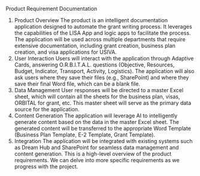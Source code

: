 Product Requirement Documentation
1. Product Overview
The product is an intelligent documentation application designed to automate the grant writing process. It leverages the capabilities of the LISA App and logic apps to facilitate the process. The application will be used across multiple departments that require extensive documentation, including grant creation, business plan creation, and visa applications for USIVA.
2. User Interaction
Users will interact with the application through Adaptive Cards, answering O.R.B.I.T.A.L. questions (Objective, Resources, Budget, Indicator, Transport, Activity, Logistics). The application will also ask users where they save their files (e.g., SharePoint) and where they save their final Word file, which can be a blank file.
3. Data Management
User responses will be directed to a master Excel sheet, which will contain all the sheets for the business plan, visas, ORBITAL for grant, etc. This master sheet will serve as the primary data source for the application.
4. Content Generation
The application will leverage AI to intelligently generate content based on the data in the master Excel sheet. The generated content will be transferred to the appropriate Word Template (Business Plan Template, E-2 Template, Grant Template).
5. Integration
The application will be integrated with existing systems such as Dream Hub and SharePoint for seamless data management and content generation.
This is a high-level overview of the product requirements. We can delve into more specific requirements as we progress with the project.
